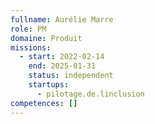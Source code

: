 ```yaml
---
fullname: Aurélie Marre
role: PM
domaine: Produit
missions:
  - start: 2022-02-14
    end: 2025-01-31
    status: independent
    startups:
      - pilotage.de.linclusion
competences: []
---
```


